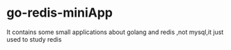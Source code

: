 # go-redis-miniApp
It contains some small applications about golang and redis ,not mysql,it just used to study redis
